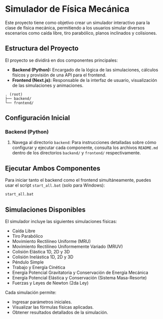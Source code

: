 # Simulador de Física Mecánica

Este proyecto tiene como objetivo crear un simulador interactivo para la clase de física mecánica, permitiendo a los usuarios simular diversos escenarios como caída libre, tiro parabólico, planos inclinados y colisiones.

## Estructura del Proyecto

El proyecto se dividirá en dos componentes principales:

- **Backend (Python):** Encargado de la lógica de las simulaciones, cálculos físicos y provisión de una API para el frontend.
- **Frontend (Next.js):** Responsable de la interfaz de usuario, visualización de las simulaciones y animaciones.

```
. (root)
├── backend/
└── frontend/
```

## Configuración Inicial

### Backend (Python)

1. Navega al directorio `backend`:
   Para instrucciones detalladas sobre cómo configurar y ejecutar cada componente, consulta los archivos `README.md` dentro de los directorios `backend/` y `frontend/` respectivamente.

## Ejecutar Ambos Componentes

Para iniciar tanto el backend como el frontend simultáneamente, puedes usar el script `start_all.bat` (solo para Windows):

```bash
start_all.bat
```

## Simulaciones Disponibles

El simulador incluye las siguientes simulaciones físicas:

-   Caída Libre
-   Tiro Parabólico
-   Movimiento Rectilíneo Uniforme (MRU)
-   Movimiento Rectilíneo Uniformemente Variado (MRUV)
-   Colisión Elástica 1D, 2D y 3D
-   Colisión Inelástica 1D, 2D y 3D
-   Péndulo Simple
-   Trabajo y Energía Cinética
-   Energía Potencial Gravitatoria y Conservación de Energía Mecánica
-   Energía Potencial Elástica y Conservación (Sistema Masa-Resorte)
-   Fuerzas y Leyes de Newton (2da Ley)

Cada simulación permite:

-   Ingresar parámetros iniciales.
-   Visualizar las fórmulas físicas aplicadas.
-   Obtener resultados detallados de la simulación.